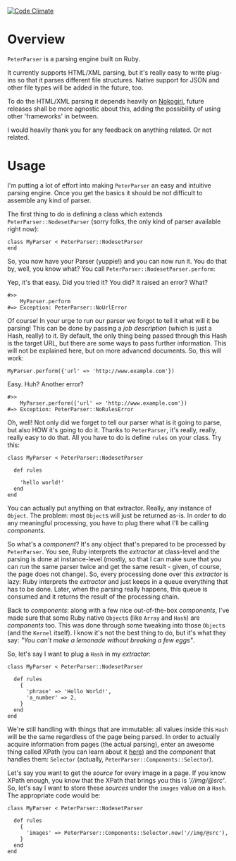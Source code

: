 [![Code Climate](https://codeclimate.com/badge.png)](https://codeclimate.com/github/empjustine/peter-parser)
# Overview

`PeterParser` is a parsing engine built on Ruby.

It currently supports HTML/XML parsing, but it's really easy to write plug-ins so that it parses different file structures. Native support for JSON and other file types will be added in the future, too.

To do the HTML/XML parsing it depends heavily on [Nokogiri](http://nokogiri.org/), future releases shall be more agnostic about this, adding the possibility of using other 'frameworks' in between.

I would heavily thank you for any feedback on anything related. Or not related.

# Usage

I'm putting a lot of effort into making `PeterParser` an easy and intuitive parsing engine. Once you get the basics it should be not difficult to assemble any kind of parser.

The first thing to do is defining a class which extends `PeterParser::NodesetParser` (sorry folks, the only kind of parser available right now):

    class MyParser < PeterParser::NodesetParser
    end

So, you now have your Parser (yuppie!) and you can now run it. You do that by, well, you know what? You call `PeterParser::NodesetParser.perform`:

Yep, it's that easy. Did you tried it? You did? It raised an error? What?

    #>>
        MyParser.perform
    #=> Exception: PeterParser::NoUrlError

Of course! In your urge to run our parser we forgot to tell it what will it be parsing! This can be done by passing a _job description_ (which is just a Hash, really) to it. By default, the only thing being passed through this Hash is the target URL, but there are some ways to pass further information. This will not be explained here, but on more advanced documents. So, this will work:

    MyParser.perform({'url' => 'http://www.example.com'})

Easy. Huh? Another error?

    #>>
        MyParser.perform({'url' => 'http://www.example.com'})
    #=> Exception: PeterParser::NoRulesError

Oh, well! Not only did we forget to tell our parser what is it going to parse, but also HOW it's going to do it. Thanks to ``PeterParser``, it's really, really, really easy to do that. All you have to do is define `rules` on your class. Try this:

    class MyParser < PeterParser::NodesetParser

      def rules

        'hello world!'
      end
    end

You can actually put anything on that extractor. Really, any instance of `Object`. The problem: most `Object`s will just be returned as-is. In order to do any meaningful processing, you have to plug there what I'll be calling _components_.

So what's a _component_? It's any object that's prepared to be processed by `PeterParser`. You see, Ruby interprets the _extractor_ at class-level and the parsing is done at instance-level (mostly, so that I can make sure that you can _run_ the same parser twice and get the same result - given, of course, the page does not change). So, every processing done over this _extractor_ is lazy: Ruby interprets the _extractor_ and just keeps in a queue everything that has to be done. Later, when the parsing really happens, this queue is consumed and it returns the result of the processing chain.

Back to _components_: along with a few nice out-of-the-box _components_, I've made sure that some Ruby native `Object`s (like `Array` and `Hash`) are _components_ too. This was done through some tweaking into those `Object`s (and the `Kernel` itself). I know it's not the best thing to do, but it's what they say: _"You can't make a lemonade without breaking a few eggs"_.

So, let's say I want to plug a `Hash` in my _extractor_:

    class MyParser < PeterParser::NodesetParser

      def rules
        {
          'phrase' => 'Hello World!',
          'a_number' => 2,
        }
      end
    end

We're still handling with things that are immutable: all values inside this `Hash` will be the same regardless of the page being parsed. In order to actually acquire information from pages (the actual parsing), enter an awesome thing called XPath (you can learn about it [here](http://www.w3schools.com/xpath/default.asp)) and the _component_ that handles them: `Selector` (actually, `PeterParser::Components::Selector`).

Let's say you want to get the _source_ for every image in a page. If you know XPath enough, you know that the XPath that brings you this is _'//img/@src'_. So, let's say I want to store these _sources_ under the `images` value on a `Hash`. The appropriate code would be:

    class MyParser < PeterParser::NodesetParser

      def rules
        {
          'images' => PeterParser::Components::Selector.new('//img/@src'),
        }
      end
    end
